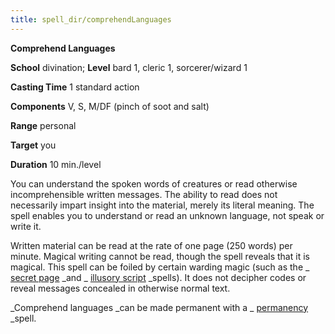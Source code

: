 ```yaml
---
title: spell_dir/comprehendLanguages
---
```

 **Comprehend Languages**

**School** divination; **Level** bard 1, cleric 1, sorcerer/wizard 1

**Casting Time** 1 standard action

**Components** V, S, M/DF (pinch of soot and salt)

**Range** personal

**Target** you

**Duration** 10 min./level

You can understand the spoken words of creatures or read otherwise incomprehensible written messages. The ability to read does not necessarily impart insight into the material, merely its literal meaning. The spell enables you to understand or read an unknown language, not speak or write it.

Written material can be read at the rate of one page (250 words) per minute. Magical writing cannot be read, though the spell reveals that it is magical. This spell can be foiled by certain warding magic (such as the _ [secret page](secretPage#_secret-page) _and _ [illusory script](illusoryScript#_illusory-script) _spells). It does not decipher codes or reveal messages concealed in otherwise normal text.

_Comprehend languages _can be made permanent with a _ [permanency](permanency#_permanency) _spell.

